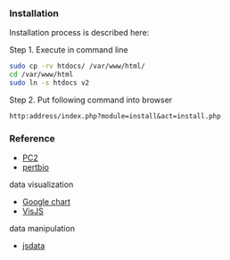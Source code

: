 
### Installation

Installation process is described here: 

Step 1. Execute in command line 

```bash 
sudo cp -rv htdocs/ /var/www/html/
cd /var/www/html
sudo ln -s htdocs v2
```

Step 2. Put following command into browser

```
http:address/index.php?module=install&act=install.php
```

### Reference

* [PC2](http://www.pathwaycommons.org/pcviz/)
* [pertbio](http://www.sanderlab.org/pertbio/)

data visualization

* [Google chart](https://developers.google.com/chart/)
* [VisJS](http://visjs.org/)


data manipulation

* [jsdata](http://learnjsdata.com/)





